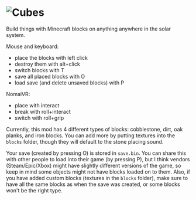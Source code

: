 # ![Cubes](thumbnail.webp)
Build things with Minecraft blocks on anything anywhere in the solar system.

Mouse and keyboard:
- place the blocks with left click
- destroy them with alt+click
- switch blocks with T
- save all placed blocks with O
- load save (and delete unsaved blocks) with P

NomaiVR:
- place with interact
- break with roll+interact
- switch with roll+grip

Currently, this mod has 4 different types of blocks: cobblestone, dirt, oak planks, and iron blocks. You can add more by putting textures into the `blocks` folder, though they will default to the stone placing sound.

Your save (created by pressing O) is stored in `save.bin`. You can share this with other people to load into their game (by pressing P), but I think vendors (Steam/Epic/Xbox) might have slightly different versions of the game, so keep in mind some objects might not have blocks loaded on to them. Also, if you have added custom blocks (textures in the `blocks` folder), make sure to have all the same blocks as when the save was created, or some blocks won't be the right type.